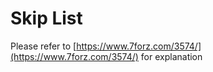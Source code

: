 # Skip List

Please refer to [https://www.7forz.com/3574/](https://www.7forz.com/3574/) for explanation
